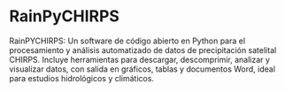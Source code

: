 # RainPyCHIRPS
RainPYCHIRPS: Un software de código abierto en Python para el procesamiento y análisis automatizado de datos de precipitación satelital CHIRPS. Incluye herramientas para descargar, descomprimir, analizar y visualizar datos, con salida en gráficos, tablas y documentos Word, ideal para estudios hidrológicos y climáticos.
